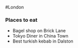 #London

### Places to eat

- Bagel shop on Brick Lane
- Tokyo Diner in China Town
- Best turkish kebab in Dalston
